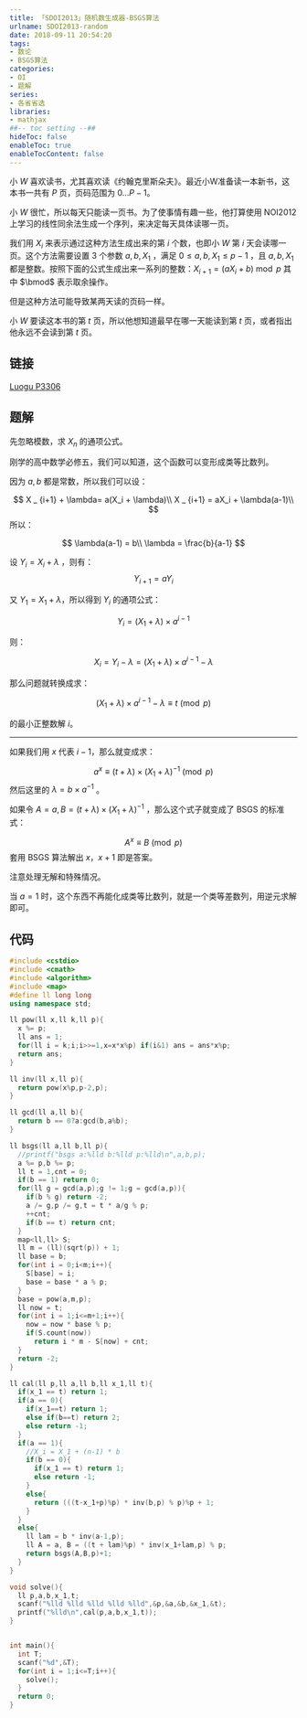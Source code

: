 ```yaml
---
title: 「SDOI2013」随机数生成器-BSGS算法
urlname: SDOI2013-random
date: 2018-09-11 20:54:20
tags:
- 数论
- BSGS算法
categories: 
- OI
- 题解
series:
- 各省省选
libraries:
- mathjax 
##-- toc setting --##
hideToc: false
enableToc: true
enableTocContent: false
---
```


小 $W$ 喜欢读书，尤其喜欢读《约翰克里斯朵夫》。最近小W准备读一本新书，这本书一共有 $P$ 页，页码范围为 $0 ... P-1$。

小 $W$ 很忙，所以每天只能读一页书。为了使事情有趣一些，他打算使用 $\text{NOI2012}$ 上学习的线性同余法生成一个序列，来决定每天具体读哪一页。

我们用 $X_i$ 来表示通过这种方法生成出来的第 $i$ 个数，也即小 $W$ 第 $i$ 天会读哪一页。这个方法需要设置 $3$ 个参数 $a,b,X_1$ ，满足 $0 \leq a,b,X_1 \leq p-1$ ，且 $a,b,X_1$ 都是整数。按照下面的公式生成出来一系列的整数：$X _ {i+1} =(aX_i+b)\bmod p$ 其中 $\bmod$ 表示取余操作。

但是这种方法可能导致某两天读的页码一样。

小 $W$ 要读这本书的第 $t$ 页，所以他想知道最早在哪一天能读到第 $t$ 页，或者指出他永远不会读到第 $t$ 页。

<!--more-->

## 链接

[Luogu P3306](https://www.luogu.org/problemnew/show/P3306)

## 题解

先忽略模数，求 $X_n$ 的通项公式。

刚学的高中数学必修五，我们可以知道，这个函数可以变形成类等比数列。

因为 $a,b$ 都是常数，所以我们可以设：

$$
X _ {i+1} + \lambda= a(X_i + \lambda)\\
X _ {i+1} = aX_i + \lambda(a-1)\\
$$
所以：

$$
\lambda(a-1) = b\\
\lambda = \frac{b}{a-1}
$$

设 $Y_i = X_i+\lambda$ ，则有：
$$
Y _ {i+1} = a Y_i
$$

又 $Y_1 = X_1 + \lambda$，所以得到 $Y_i$ 的通项公式：

$$
Y_i = (X_1+\lambda) \times a^{i-1}
$$

则：

$$
X_i = Y_i - \lambda  = (X_1+\lambda) \times a^{i-1} - \lambda
$$

那么问题就转换成求：

$$
(X_1+\lambda) \times a^{i-1} - \lambda \equiv t \pmod p
$$

的最小正整数解 $i$。
- - -
如果我们用 $x$ 代表 $i-1$，那么就变成求：

$$
 a^{x} \equiv (t + \lambda) \times (X_1+\lambda)^{-1} \pmod p
$$
然后这里的 $\lambda = b \times a^{-1}$ 。

如果令 $A = a, B =  (t + \lambda) \times (X_1+\lambda)^{-1}$ ，那么这个式子就变成了 $\text{BSGS}$ 的标准式：

$$
A^x \equiv B \pmod p
$$
套用 $\text{BSGS}$ 算法解出 $x$，$x+1$ 即是答案。

注意处理无解和特殊情况。

当 $a = 1$ 时，这个东西不再能化成类等比数列，就是一个类等差数列，用逆元求解即可。

## 代码


```cpp
#include <cstdio>
#include <cmath>
#include <algorithm>
#include <map>
#define ll long long
using namespace std;

ll pow(ll x,ll k,ll p){
  x %= p;
  ll ans = 1;
  for(ll i = k;i;i>>=1,x=x*x%p) if(i&1) ans = ans*x%p;
  return ans;
}

ll inv(ll x,ll p){
  return pow(x%p,p-2,p);
}

ll gcd(ll a,ll b){
  return b == 0?a:gcd(b,a%b);
}

ll bsgs(ll a,ll b,ll p){
  //printf("bsgs a:%lld b:%lld p:%lld\n",a,b,p);
  a %= p,b %= p;
  ll t = 1,cnt = 0;
  if(b == 1) return 0;
  for(ll g = gcd(a,p);g != 1;g = gcd(a,p)){
    if(b % g) return -2;
    a /= g,p /= g,t = t * a/g % p;
    ++cnt;
    if(b == t) return cnt; 
  }
  map<ll,ll> S;
  ll m = (ll)(sqrt(p)) + 1;
  ll base = b;
  for(int i = 0;i<m;i++){
    S[base] = i;
    base = base * a % p;
  }
  base = pow(a,m,p);
  ll now = t;
  for(int i = 1;i<=m+1;i++){
    now = now * base % p; 
    if(S.count(now))
      return i * m - S[now] + cnt;
  }
  return -2;
}

ll cal(ll p,ll a,ll b,ll x_1,ll t){
  if(x_1 == t) return 1;
  if(a == 0){
    if(x_1==t) return 1;
    else if(b==t) return 2;
    else return -1;
  }
  if(a == 1){
    //X_i = X_1 + (n-1) * b
    if(b == 0){
      if(x_1 == t) return 1;
      else return -1;
    }
    else{
      return (((t-x_1+p)%p) * inv(b,p) % p)%p + 1;
    }
  }
  else{
    ll lam = b * inv(a-1,p);
    ll A = a, B = ((t + lam)%p) * inv(x_1+lam,p) % p;
    return bsgs(A,B,p)+1;
  }
}

void solve(){
  ll p,a,b,x_1,t;
  scanf("%lld %lld %lld %lld %lld",&p,&a,&b,&x_1,&t);
  printf("%lld\n",cal(p,a,b,x_1,t));
}


int main(){
  int T;
  scanf("%d",&T);
  for(int i = 1;i<=T;i++){
    solve();
  }
  return 0;
}
```



